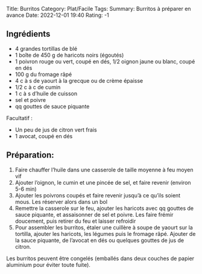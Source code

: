 Title: Burritos
Category: Plat/Facile
Tags: 
Summary: Burritos à préparer en avance
Date:  2022-12-01 19:40
Rating: -1

## Ingrédients
- 4 grandes tortillas de blé
- 1 boîte de 450 g de haricots noirs (égoutés)
- 1 poivron rouge ou vert, coupé en dés, 1/2 oignon jaune ou blanc, coupé en dés
- 100 g du fromage râpé
- 4 c à s de yaourt à la grecque ou de crème épaisse
- 1/2 c à c de cumin
- 1 c à s d’huile de cuisson
- sel et poivre
- qq gouttes de sauce piquante

Facultatif :
- Un peu de jus de citron vert frais
- 1 avocat, coupé en dés

## Préparation:

1. Faire chauffer l’huile dans une casserole de taille moyenne à feu moyen vif
2. Ajouter l’oignon, le cumin et une pincée de sel, et faire revenir (environ 5-6 min)
3. Ajouter les poivrons coupés et faire revenir jusqu’à ce qu’ils soient mous. Les réserver alors dans un bol
4. Remettre la casserole sur le feu, ajouter les haricots avec qq gouttes de sauce piquante, et assaisonner de sel et poivre. Les faire frémir doucement, puis retirer du feu et laisser refroidir
5. Pour assembler les burritos, étaler une cuillère à soupe de yaourt sur la tortilla, ajouter les haricots, les légumes puis le fromage râpé. Ajouter de la sauce piquante, de l’avocat en dés ou quelques gouttes de jus de citron.

Les burritos peuvent être congelés (emballés dans deux couches de papier aluminium pour éviter toute fuite).
